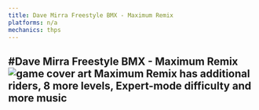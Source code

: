 ```yaml
---
title: Dave Mirra Freestyle BMX - Maximum Remix
platforms: n/a
mechanics: thps
---
```

#Dave Mirra Freestyle BMX - Maximum Remix
![game cover art](//images.igdb.com/igdb/image/upload/t_thumb/x2fnsjfxk4ouhpelh0ji.jpg "Logo Title Text 1")
Maximum Remix has additional riders, 8 more levels, Expert-mode difficulty and more music
-
